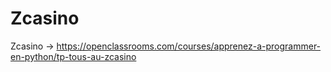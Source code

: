 # Zcasino
Zcasino -> https://openclassrooms.com/courses/apprenez-a-programmer-en-python/tp-tous-au-zcasino

